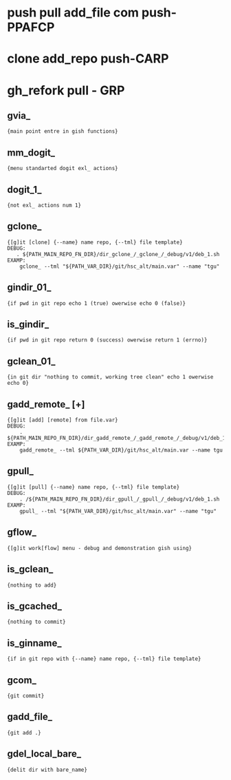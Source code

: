 # push pull add_file com push-PPAFCP
# clone add_repo push-CARP
# gh_refork pull - GRP

## gvia_

    {main point entre in gish functions}

## mm_dogit_

    {menu standarted dogit exl_ actions}

## dogit_1_

    {not exl_ actions num 1}

## gclone_
    
    {[g]it [clone] {--name} name repo, {--tml} file template}
    DEBUG:
       . ${PATH_MAIN_REPO_FN_DIR}/dir_gclone_/_gclone_/_debug/v1/deb_1.sh
    EXAMP:
        gclone_ --tml "${PATH_VAR_DIR}/git/hsc_alt/main.var" --name "tgu"

## gindir_01_
    
    {if pwd in git repo echo 1 (true) owerwise echo 0 (false)}


## is_gindir_
    
    {if pwd in git repo return 0 (success) owerwise return 1 (errno)}

## gclean_01_

    {in git dir "nothing to commit, working tree clean" echo 1 owerwise echo 0}

## gadd_remote_ [+]

    {[g]it [add] [remote] from file.var}
    DEBUG: 
        . ${PATH_MAIN_REPO_FN_DIR}/dir_gadd_remote_/_gadd_remote_/_debug/v1/deb_1.sh
    EXAMP:
        gadd_remote_ --tml ${PATH_VAR_DIR}/git/hsc_alt/main.var --name tgu

## gpull_

    {[g]it [pull] {--name} name repo, {--tml} file template}
    DEBUG:
        . /${PATH_MAIN_REPO_FN_DIR}/dir_gpull_/_gpull_/_debug/v1/deb_1.sh
    EXAMP:
        gpull_ --tml "${PATH_VAR_DIR}/git/hsc_alt/main.var" --name "tgu"

## gflow_

    {[g]it work[flow] menu - debug and demonstration gish using}

## is_gclean_

    {nothing to add}

## is_gcached_ 

    {nothing to commit}

## is_ginname_

    {if in git repo with {--name} name repo, {--tml} file template}

## gcom_

    {git commit}

## gadd_file_

    {git add .}

## gdel_local_bare_

    {delit dir with bare_name}


